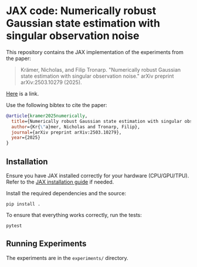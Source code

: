 # JAX code: Numerically robust Gaussian state estimation with singular observation noise

This repository contains the JAX implementation of the experiments from the paper:

> Krämer, Nicholas, and Filip Tronarp. "Numerically robust Gaussian state estimation with singular observation noise." arXiv preprint arXiv:2503.10279 (2025).

[Here](https://arxiv.org/abs/2503.10279) is a link.

Use the following bibtex to cite the paper:

```bibtex 
@article{kramer2025numerically,
  title={Numerically robust Gaussian state estimation with singular observation noise},
  author={Kr{\"a}mer, Nicholas and Tronarp, Filip},
  journal={arXiv preprint arXiv:2503.10279},
  year={2025}
}
```

## Installation
Ensure you have JAX installed correctly for your hardware (CPU/GPU/TPU). 
Refer to the [JAX installation guide](https://github.com/google/jax#installation) if needed.

Install the required dependencies and the source:

```commandline
pip install .
```

To ensure that everything works correctly, run the tests:

```commandline
pytest
```
## Running Experiments

The experiments are in the `experiments/` directory. 

